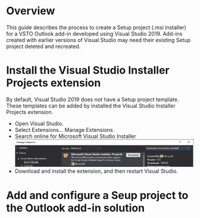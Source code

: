 # Overview

This guide describes the process to create a Setup project (.msi installer) for a VSTO Outlook add-in developed using Visual Studio 2019.  Add-ins created with earlier versions of Visual Studio may need their existing Setup project deleted and recreated.

# Install the Visual Studio Installer Projects extension

By default, Visual Studio 2019 does not have a Setup project template.  These templates can be added by installed the Visual Studio Installer Projects extension.

* Open Visual Studio.
* Select Extensions... Manage Extensions.
* Search online for Microsoft Visual Studio Installer
![Search for Microsoft Visual Studio Installer](images/Install%20Visual%20Studio%20Installer%20module.png)
* Download and install the extension, and then restart Visual Studio.

# Add and configure a Seup project to the Outlook add-in solution

